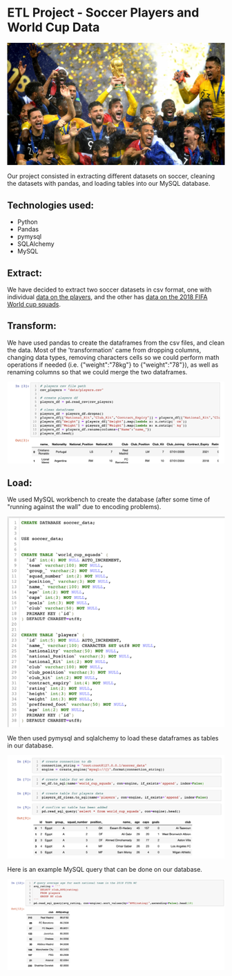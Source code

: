 # ETL Project - Soccer Players and World Cup Data

![france](france.jpg)


Our project consisted in extracting different datasets on soccer, cleaning the datasets with pandas, and loading tables into our MySQL database.


## Technologies used:
- Python
- Pandas
- pymysql
- SQLAlchemy
- MySQL


## Extract:
We have decided to extract two soccer datasets in csv format, one with individual [data on the players](https://www.kaggle.com/karangadiya/fifa19), and the other has [data on the 2018 FIFA World cup squads](https://www.kaggle.com/cclayford/2018-fifa-world-cup-squads). 


## Transform:
We have used pandas to create the dataframes from the csv files, and clean the data. Most of the 'transformation' came from dropping columns, changing data types, removing characters cells so we could perform math operations if needed (i.e. {"weight":"78kg"} to {"weight":"78"}), as well as renaming columns so that we could merge the two dataframes.

![transform](transform.png)


## Load:
We used MySQL workbench to create the database (after some time of "running against the wall" due to encoding problems). 

![sql query](mysql_queries.png)


We then used pymysql and sqlalchemy to load these dataframes as tables in our database.

![load](load.png)


Here is an example MySQL query that can be done on our database.

![rating](rating_per_club.png)
